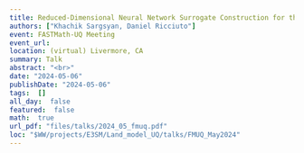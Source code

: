 ```yaml
---
title: Reduced-Dimensional Neural Network Surrogate Construction for the E3SM Land Model
authors: ["Khachik Sargsyan, Daniel Ricciuto"]
event: FASTMath-UQ Meeting
event_url: 
location: (virtual) Livermore, CA
summary: Talk
abstract: "<br>"
date: "2024-05-06"
publishDate: "2024-05-06"
tags:  []
all_day:  false
featured:  false
math:  true
url_pdf: "files/talks/2024_05_fmuq.pdf"
loc: "$WW/projects/E3SM/Land_model_UQ/talks/FMUQ_May2024"
---
```


